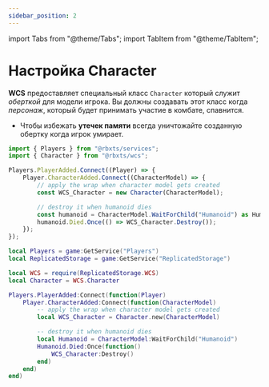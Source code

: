 ```yaml
---
sidebar_position: 2
---
```


import Tabs from "@theme/Tabs";
import TabItem from "@theme/TabItem";

# Настройка Character

**WCS** предоставляет специальный класс `Character` который служит *оберткой* для модели игрока.
Вы должны создавать этот класс когда *персонаж*, который будет принимать участие в комбате, спавнится.
 - Чтобы избежать **утечек памяти** всегда уничтожайте созданную обертку когда игрок умирает.

<Tabs groupId="languages">
<TabItem value="TypeScript" default>

```ts title="character.ts" showLineNumbers
import { Players } from "@rbxts/services";
import { Character } from "@rbxts/wcs";

Players.PlayerAdded.Connect((Player) => {
	Player.CharacterAdded.Connect((CharacterModel) => {
		// apply the wrap when character model gets created
		const WCS_Character = new Character(CharacterModel);

		// destroy it when humanoid dies
		const humanoid = CharacterModel.WaitForChild("Humanoid") as Humanoid;
		humanoid.Died.Once(() => WCS_Character.Destroy());
	});
});
```

</TabItem>
<TabItem value="Luau">

```lua title="character.lua" showLineNumbers
local Players = game:GetService("Players")
local ReplicatedStorage = game:GetService("ReplicatedStorage")

local WCS = require(ReplicatedStorage.WCS)
local Character = WCS.Character

Players.PlayerAdded:Connect(function(Player)
    Player.CharacterAdded:Connect(function(CharacterModel)
    	-- apply the wrap when character model gets created
        local WCS_Character = Character.new(CharacterModel)

        -- destroy it when humanoid dies
        local Humanoid = CharacterModel:WaitForChild("Humanoid")
        Humanoid.Died:Once(function()
            WCS_Character:Destroy()
        end)
    end)
end)
```

</TabItem>
</Tabs>